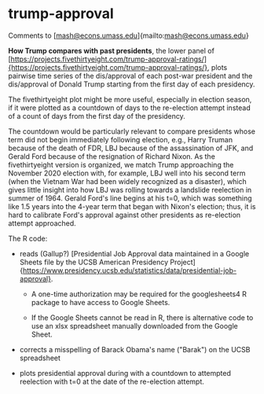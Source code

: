 # trump-approval

Comments to [mash@econs.umass.edu]{mailto:mash@econs.umass.edu}

**How Trump compares with past presidents**, the lower panel of
  [https://projects.fivethirtyeight.com/trump-approval-ratings/]{https://projects.fivethirtyeight.com/trump-approval-ratings/},
  plots pairwise time series of the dis/approval of each post-war
  president and the dis/approval of Donald Trump starting from the
  first day of each presidency.

The fivethirtyeight plot might be more useful, especially in election
season, if it were plotted as a countdown of days to the re-election
attempt instead of a count of days from the first day of the
presidency.

The countdown would be particularly relevant to compare presidents
whose term did not begin immediately following election, e.g., Harry
Truman because of the death of FDR, LBJ because of the assassination
of JFK, and Gerald Ford because of the resignation of Richard
Nixon. As the fivethirtyeight version is organized, we match Trump
approaching the November 2020 election with, for example, LBJ well
into his second term (when the Vietnam War had been widely recognized
as a disaster), which gives little insight into how LBJ was rolling
towards a landslide reelection in summer of 1964. Gerald Ford's line
begins at his t=0, which was something like 1.5 years into the 4-year
term that began with Nixon's election; thus, it is hard to calibrate
Ford's approval against other presidents as re-election attempt
approached.

The R code:

- reads (Gallup?) [Presidential Job Approval data maintained in a
  Google Sheets file by the UCSB American Presidency
  Project]{https://www.presidency.ucsb.edu/statistics/data/presidential-job-approval}.

    - A one-time authorization may be required for the googlesheets4 R
      package to have access to Google Sheets.

    - If the Google Sheets cannot be read in R, there is alternative
      code to use an xlsx spreadsheet manually downloaded from the
      Google Sheet.

- corrects a misspelling of Barack Obama's name ("Barak") on the UCSB spreadsheet

- plots presidential approval during with a countdown to attempted
  reelection with t=0 at the date of the re-election attempt.

